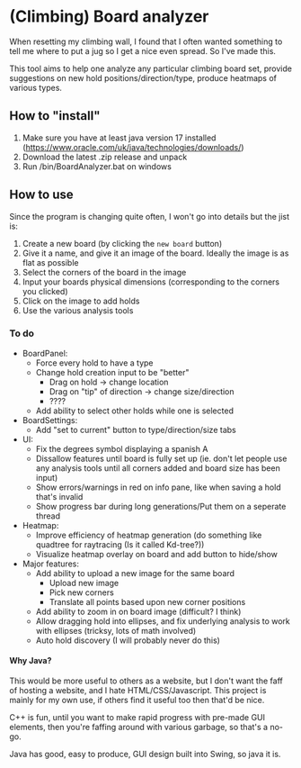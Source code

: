 # (Climbing) Board analyzer
When resetting my climbing wall, I found that I often wanted something to tell me where to put a jug so I get a nice even spread. So I've made this.

This tool aims to help one analyze any particular climbing board set, provide suggestions on new hold positions/direction/type, produce heatmaps of various types.

## How to "install"
1. Make sure you have at least java version 17 installed (https://www.oracle.com/uk/java/technologies/downloads/)
2. Download the latest .zip release and unpack
3. Run /bin/BoardAnalyzer.bat on windows

## How to use
Since the program is changing quite often, I won't go into details but the jist is:
1. Create a new board (by clicking the `new board` button)
2. Give it a name, and give it an image of the board. Ideally the image is as flat as possible
3. Select the corners of the board in the image
4. Input your boards physical dimensions (corresponding to the corners you clicked)
5. Click on the image to add holds
6. Use the various analysis tools

### To do
- BoardPanel:
    - Force every hold to have a type
    - Change hold creation input to be "better"
        - Drag on hold -> change location
        - Drag on "tip" of direction -> change size/direction
        - ????
    - Add ability to select other holds while one is selected
- BoardSettings:
    - Add "set to current" button to type/direction/size tabs
- UI:
    - Fix the degrees symbol displaying a spanish A
    - Dissallow features until board is fully set up (ie. don't let people use any analysis tools until all corners added and board size has been input)
    - Show errors/warnings in red on info pane, like when saving a hold that's invalid
    - Show progress bar during long generations/Put them on a seperate thread
- Heatmap:
    - Improve efficiency of heatmap generation (do something like quadtree for raytracing (Is it called Kd-tree?))
    - Visualize heatmap overlay on board and add button to hide/show
- Major features:
    - Add ability to upload a new image for the same board
        - Upload new image
        - Pick new corners
        - Translate all points based upon new corner positions
    - Add ability to zoom in on board image (difficult? I think)
    - Allow dragging hold into ellipses, and fix underlying analysis to work with ellipses (tricksy, lots of math involved)
    - Auto hold discovery (I will probably never do this)

#### Why Java?
This would be more useful to others as a website, but I don't want the faff of hosting a website, and I hate HTML/CSS/Javascript. This project is mainly for my own use, if others find it useful too then that'd be nice.

C++ is fun, until you want to make rapid progress with pre-made GUI elements, then you're faffing around with various garbage, so that's a no-go.

Java has good, easy to produce, GUI design built into Swing, so java it is.